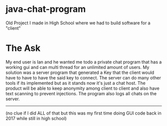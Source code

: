 # java-chat-program
Old Project I made in High School where we had to build software for a "client" 

# The Ask
My end user is Ian and he wanted me todo a private chat program that has a working gui and can multi thread for an unlimited amount of users. My solution was a server program that generated a Key that the client would have to have to have the said key to connect. The server can do many other tools if its implemented but as it stands now it's just a chat host. The product will be able to keep anonymity among client to client and also have text scanning to prevent injections. The program also logs all chats on the server. 

--------------------
(no clue if I did ALL of that but this was my first time doing GUI code back in 2017 while still in high school) 
